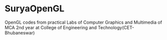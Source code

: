 # SuryaOpenGL
OpenGL codes from practical Labs of Computer Graphics and Multimedia of MCA 2nd year at College of Engineering and Technology(CET-Bhubaneswar)
